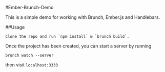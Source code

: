 #Ember-Brunch-Demo

This is a simple demo for working with Brunch, Ember.js and Handlebars.

##Usage

    Clone the repo and run `npm install` & `brunch build`.

Once the project has been created, you can start a server by running

    brunch watch --server

then visit `localhost:3333`
